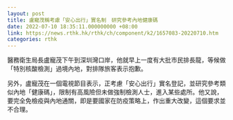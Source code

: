 ```yaml
---
layout: post
title: 盧寵茂稱考慮「安心出行」實名制　研究參考內地健康碼
date: 2022-07-10 18:35:11.000000000 +08:00
link: https://news.rthk.hk/rthk/ch/component/k2/1657083-20220710.htm
categories: rthk
---
```


醫務衛生局長盧寵茂下午到深圳灣口岸，他就早上一度有大批市民排長龍，等候做「特別核酸檢測」過境內地，對排隊旅客表示抱歉。

另外，盧寵茂在一個電視節目表示，正考慮「安心出行」實名登記，並研究參考類似內地「健康碼」，限制有高風險但未做強制檢測人士，進入某些處所。他又說，要完全免檢疫與內地通關，即是要國家在防疫策略上，作出重大改變，這個要求並不合理。

